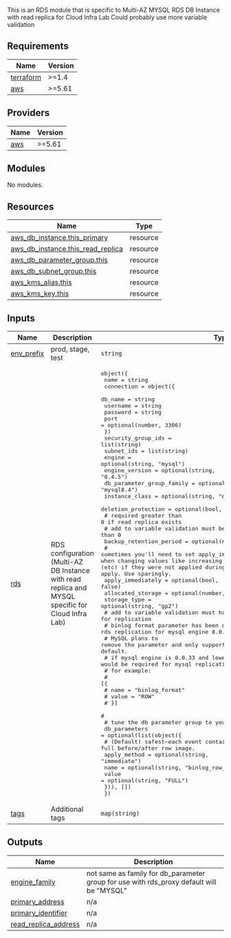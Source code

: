 
This is an RDS module that is specific to Multi-AZ MYSQL RDS DB Instance with read replica for Cloud Infra Lab
Could probably use more variable validation

## Requirements

| Name | Version |
|------|---------|
| <a name="requirement_terraform"></a> [terraform](#requirement\_terraform) | >=1.4 |
| <a name="requirement_aws"></a> [aws](#requirement\_aws) | >=5.61 |

## Providers

| Name | Version |
|------|---------|
| <a name="provider_aws"></a> [aws](#provider\_aws) | >=5.61 |

## Modules

No modules.

## Resources

| Name | Type |
|------|------|
| [aws_db_instance.this_primary](https://registry.terraform.io/providers/hashicorp/aws/latest/docs/resources/db_instance) | resource |
| [aws_db_instance.this_read_replica](https://registry.terraform.io/providers/hashicorp/aws/latest/docs/resources/db_instance) | resource |
| [aws_db_parameter_group.this](https://registry.terraform.io/providers/hashicorp/aws/latest/docs/resources/db_parameter_group) | resource |
| [aws_db_subnet_group.this](https://registry.terraform.io/providers/hashicorp/aws/latest/docs/resources/db_subnet_group) | resource |
| [aws_kms_alias.this](https://registry.terraform.io/providers/hashicorp/aws/latest/docs/resources/kms_alias) | resource |
| [aws_kms_key.this](https://registry.terraform.io/providers/hashicorp/aws/latest/docs/resources/kms_key) | resource |

## Inputs

| Name | Description | Type | Default | Required |
|------|-------------|------|---------|:--------:|
| <a name="input_env_prefix"></a> [env\_prefix](#input\_env\_prefix) | prod, stage, test | `string` | n/a | yes |
| <a name="input_rds"></a> [rds](#input\_rds) | RDS configuration (Multi-AZ DB Instance with read replica and MYSQL specific for Cloud Infra Lab) | <pre>object({<br/>    name = string<br/>    connection = object({<br/>      db_name  = string<br/>      username = string<br/>      password = string<br/>      port     = optional(number, 3306)<br/>    })<br/>    security_group_ids        = list(string)<br/>    subnet_ids                = list(string)<br/>    engine                    = optional(string, "mysql")<br/>    engine_version            = optional(string, "8.4.5")<br/>    db_parameter_group_family = optional(string, "mysql8.4")<br/>    instance_class            = optional(string, "db.t3.micro")<br/>    deletion_protection       = optional(bool, true)<br/>    # required greater than 0 if read replica exists<br/>    # add to variable validation must be more than 0<br/>    backup_retention_period = optional(number, 7)<br/>    # sometimes you'll need to set apply_immediately to true on the primary DB when changing values like increasing backup_retention_period from 0 to 7 (etc) if they were not applied during init. Then set back to false after apply. Use sparingly.<br/>    apply_immediately = optional(bool, false)<br/>    allocated_storage = optional(number, 20)<br/>    storage_type      = optional(string, "gp2")<br/>    # add to variable validation must have this for replication<br/>    # binlog format parameter has been deprecated for rds replication for mysql engine 8.0.34+ and 8.4.0<br/>    # MySQL plans to remove the parameter and only support row-based replication by default.<br/>    # if mysql engine is 8.0.33 and lower then a binlog_format would be required for mysql replication<br/>    # for example:<br/>    # [{<br/>    #   name  = "binlog_format"<br/>    #   value = "ROW"<br/>    # }]<br/>    #<br/>    # tune the db parameter group to your db needs<br/>    db_parameters = optional(list(object({<br/>      # (Default) safest—each event contains full before/after row image.<br/>      apply_method = optional(string, "immediate")<br/>      name         = optional(string, "binlog_row_image")<br/>      value        = optional(string, "FULL")<br/>    })), [])<br/>  })</pre> | n/a | yes |
| <a name="input_tags"></a> [tags](#input\_tags) | Additional tags | `map(string)` | `{}` | no |

## Outputs

| Name | Description |
|------|-------------|
| <a name="output_engine_family"></a> [engine\_family](#output\_engine\_family) | not same as family for db\_parameter group for use with rds\_proxy default will be "MYSQL" |
| <a name="output_primary_address"></a> [primary\_address](#output\_primary\_address) | n/a |
| <a name="output_primary_identifier"></a> [primary\_identifier](#output\_primary\_identifier) | n/a |
| <a name="output_read_replica_address"></a> [read\_replica\_address](#output\_read\_replica\_address) | n/a |
